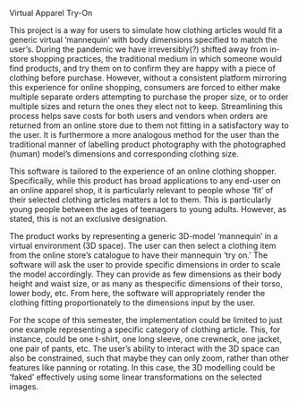 Virtual Apparel Try-On

This project is a way for users to simulate how clothing articles would fit a generic virtual ‘mannequin’ with body dimensions specified to match the user’s. During the pandemic we have irreversibly(?) shifted away from in-store shopping practices, the traditional medium in which someone would find products, and try them on to confirm they are happy with a piece of clothing before purchase. However, without a consistent platform mirroring this experience for online shopping, consumers are forced to either make multiple separate orders attempting to purchase the proper size, or to order multiple sizes and return the ones they elect not to keep. Streamlining this process helps save costs for both users and vendors when orders are returned from an online store due to them not fitting in a satisfactory way to the user. It is furthermore a more analogous method for the user than the traditional manner of labelling product photography with the photographed (human) model’s dimensions and corresponding clothing size.

This software is tailored to the experience of an online clothing shopper. Specifically, while this product has broad applications to any end-user on an online apparel shop, it is particularly relevant to people whose ‘fit’ of their selected clothing articles matters a lot to them. This is particularly young people between the ages of teenagers to young adults. However, as stated, this is not an exclusive designation.

The product works by representing a generic 3D-model ‘mannequin’ in a virtual environment (3D space). The user can then select a clothing item from the online store’s catalogue to have their mannequin ‘try on.’ The software will ask the user to provide specific dimensions in order to scale the model accordingly. They can provide as few dimensions as their body height and waist size, or as many as thespecific dimensions of their torso, lower body, etc. From here, the software will appropriately render the clothing fitting proportionately to the dimensions input by the user. 

For the scope of this semester, the implementation could be limited to just one example representing a specific category of clothing article. This, for instance, could be one t-shirt, one long sleeve, one crewneck, one jacket, one pair of pants, etc. The user’s ability to interact with the 3D space can also be constrained, such that maybe they can only zoom, rather than other features like panning or rotating. In this case, the 3D modelling could be ‘faked’ effectively using some linear transformations on the selected images.

